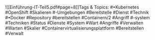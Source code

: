 
![[Einführung-IT-Teil5.pdf#page=8]]Tags & Topics:
   #•Kubernetes
   #OpenShift
   #Skalieren
   #-Umgebungen
   #Bereitstelle
   #Dienst
   #Technik
   #•Docker
   #Repository
   #bereitstellen
   #Containern/2
   #Angriff
   #-system
   #Techniken
   #Status
   #Dienste
   #System
   #Wart
   #Angriffe
   #Verwalten
   #Warten
   #Skalier
   #Containervirtualisierungsplattform
   #Bereitstellen
   #Verwalt